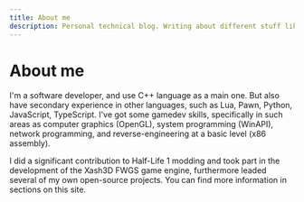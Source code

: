 ```yaml
---
title: About me
description: Personal technical blog. Writing about different stuff like programming, electronics, reverse-engineering, etc.
---
```


# About me
I'm a software developer, and use C++ language as a main one. But also have secondary experience in other languages, such as Lua, Pawn, Python, JavaScript, TypeScript. 
I've got some gamedev skills, specifically in such areas as computer graphics (OpenGL), system programming (WinAPI), network programming, and reverse-engineering at a basic level (x86 assembly).  
  
I did a significant contribution to Half-Life 1 modding and took part in the development of the Xash3D FWGS game engine, furthermore leaded several of my own open-source projects. You can find more information in sections on this site. 
